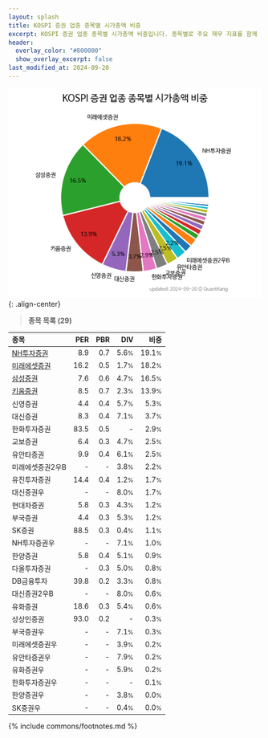 ```yaml
---
layout: splash
title: KOSPI 증권 업종 종목별 시가총액 비중
excerpt: KOSPI 증권 업종 종목별 시가총액 비중입니다. 종목별로 주요 재무 지표를 함께 표시합니다.
header:
  overlay_color: "#800000"
  show_overlay_excerpt: false
last_modified_at: 2024-09-20
---
```



![KOSPI 증권 업종 종목별 시가총액 비중](/stats/sector/images/kospi_업종_증권_종목.png){: .align-center}


> **종목 목록 (29)**<a id="list"></a>

| **종목** | **PER** | **PBR** | **DIV** | **비중** |
| :------- | ------: | ------: | ------: | -------: |
| [NH투자증권](/005940/) | 8.9 | 0.7 | 5.6<small>%</small> | 19.1<small>%</small> |
| [미래에셋증권](/006800/) | 16.2 | 0.5 | 1.7<small>%</small> | 18.2<small>%</small> |
| [삼성증권](/016360/) | 7.6 | 0.6 | 4.7<small>%</small> | 16.5<small>%</small> |
| [키움증권](/039490/) | 8.5 | 0.7 | 2.3<small>%</small> | 13.9<small>%</small> |
| 신영증권 | 4.4 | 0.4 | 5.7<small>%</small> | 5.3<small>%</small> |
| 대신증권 | 8.3 | 0.4 | 7.1<small>%</small> | 3.7<small>%</small> |
| 한화투자증권 | 83.5 | 0.5 | - | 2.9<small>%</small> |
| 교보증권 | 6.4 | 0.3 | 4.7<small>%</small> | 2.5<small>%</small> |
| 유안타증권 | 9.9 | 0.4 | 6.1<small>%</small> | 2.5<small>%</small> |
| 미래에셋증권2우B | - | - | 3.8<small>%</small> | 2.2<small>%</small> |
| 유진투자증권 | 14.4 | 0.4 | 1.2<small>%</small> | 1.7<small>%</small> |
| 대신증권우 | - | - | 8.0<small>%</small> | 1.7<small>%</small> |
| 현대차증권 | 5.8 | 0.3 | 4.3<small>%</small> | 1.2<small>%</small> |
| 부국증권 | 4.4 | 0.3 | 5.3<small>%</small> | 1.2<small>%</small> |
| SK증권 | 88.5 | 0.3 | 0.4<small>%</small> | 1.1<small>%</small> |
| NH투자증권우 | - | - | 7.1<small>%</small> | 1.0<small>%</small> |
| 한양증권 | 5.8 | 0.4 | 5.1<small>%</small> | 0.9<small>%</small> |
| 다올투자증권 | - | 0.3 | 5.0<small>%</small> | 0.8<small>%</small> |
| DB금융투자 | 39.8 | 0.2 | 3.3<small>%</small> | 0.8<small>%</small> |
| 대신증권2우B | - | - | 8.0<small>%</small> | 0.6<small>%</small> |
| 유화증권 | 18.6 | 0.3 | 5.4<small>%</small> | 0.6<small>%</small> |
| 상상인증권 | 93.0 | 0.2 | - | 0.3<small>%</small> |
| 부국증권우 | - | - | 7.1<small>%</small> | 0.3<small>%</small> |
| 미래에셋증권우 | - | - | 3.9<small>%</small> | 0.2<small>%</small> |
| 유안타증권우 | - | - | 7.9<small>%</small> | 0.2<small>%</small> |
| 유화증권우 | - | - | 5.9<small>%</small> | 0.2<small>%</small> |
| 한화투자증권우 | - | - | - | 0.1<small>%</small> |
| 한양증권우 | - | - | 3.8<small>%</small> | 0.0<small>%</small> |
| SK증권우 | - | - | 0.4<small>%</small> | 0.0<small>%</small> |

{% include commons/footnotes.md %}